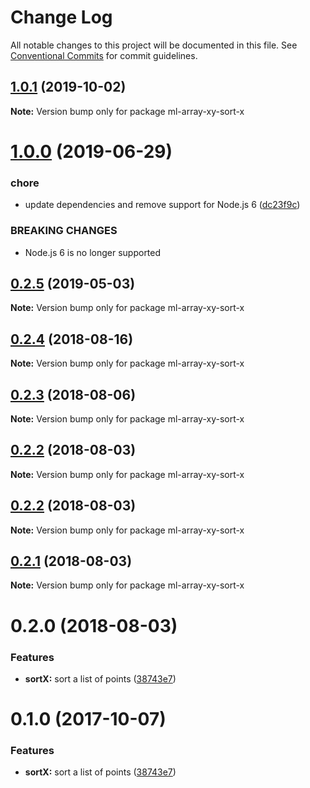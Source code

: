 # Change Log

All notable changes to this project will be documented in this file.
See [Conventional Commits](https://conventionalcommits.org) for commit guidelines.

## [1.0.1](https://github.com/mljs/array-xy/compare/ml-array-xy-sort-x@1.0.0...ml-array-xy-sort-x@1.0.1) (2019-10-02)

**Note:** Version bump only for package ml-array-xy-sort-x





# [1.0.0](https://github.com/mljs/array-xy/compare/ml-array-xy-sort-x@0.2.5...ml-array-xy-sort-x@1.0.0) (2019-06-29)


### chore

* update dependencies and remove support  for Node.js 6 ([dc23f9c](https://github.com/mljs/array-xy/commit/dc23f9c))


### BREAKING CHANGES

* Node.js 6 is no longer supported





## [0.2.5](https://github.com/mljs/array-xy/compare/ml-array-xy-sort-x@0.2.4...ml-array-xy-sort-x@0.2.5) (2019-05-03)

**Note:** Version bump only for package ml-array-xy-sort-x





<a name="0.2.4"></a>
## [0.2.4](https://github.com/mljs/array-xy/compare/ml-array-xy-sort-x@0.2.3...ml-array-xy-sort-x@0.2.4) (2018-08-16)




**Note:** Version bump only for package ml-array-xy-sort-x

<a name="0.2.3"></a>
## [0.2.3](https://github.com/mljs/array-xy/compare/ml-array-xy-sort-x@0.2.2...ml-array-xy-sort-x@0.2.3) (2018-08-06)




**Note:** Version bump only for package ml-array-xy-sort-x

<a name="0.2.2"></a>
## [0.2.2](https://github.com/mljs/array-xy/compare/ml-array-xy-sort-x@0.2.2...ml-array-xy-sort-x@0.2.2) (2018-08-03)




**Note:** Version bump only for package ml-array-xy-sort-x

<a name="0.2.2"></a>
## [0.2.2](https://github.com/mljs/array-xy/compare/ml-array-xy-sort-x@0.2.1...ml-array-xy-sort-x@0.2.2) (2018-08-03)




**Note:** Version bump only for package ml-array-xy-sort-x

<a name="0.2.1"></a>
## [0.2.1](https://github.com/mljs/array-xy/compare/ml-array-xy-sort-x@0.2.0...ml-array-xy-sort-x@0.2.1) (2018-08-03)

**Note:** Version bump only for package ml-array-xy-sort-x





<a name="0.2.0"></a>
# 0.2.0 (2018-08-03)


### Features

* **sortX:** sort a list of points ([38743e7](https://github.com/mljs/array-xy/commit/38743e7))





<a name="0.1.0"></a>
# 0.1.0 (2017-10-07)


### Features

* **sortX:** sort a list of points ([38743e7](https://github.com/mljs/array-xy/commit/38743e7))
